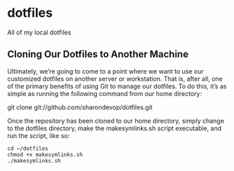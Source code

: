# dotfiles
All of my local dotfiles

## Cloning Our Dotfiles to Another Machine
Ultimately, we’re going to come to a point where we want to use our customized dotfiles on another server or workstation. That is, after all, one of the primary benefits of using Git to manage our dotfiles. To do this, it’s as simple as running the following command from our home directory:

git clone git://github.com/sharondevop/dotfiles.git

Once the repository has been cloned to our home directory, simply change to the dotfiles directory, make the makesymlinks.sh script executable, and run the script, like so:

```
cd ~/dotfiles
chmod +x makesymlinks.sh
./makesymlinks.sh
```
